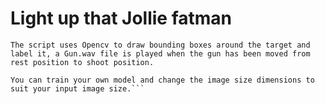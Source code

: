 # Light up that Jollie fatman

``` This is code for deploying an image detetion model trained using Keras onto a raspberrypi 3B controlling a pan-tilt Gun Turret. 
The script uses Opencv to draw bounding boxes around the target and label it, a Gun.wav file is played when the gun has been moved from rest position to shoot position.

You can train your own model and change the image size dimensions to suit your input image size.```

